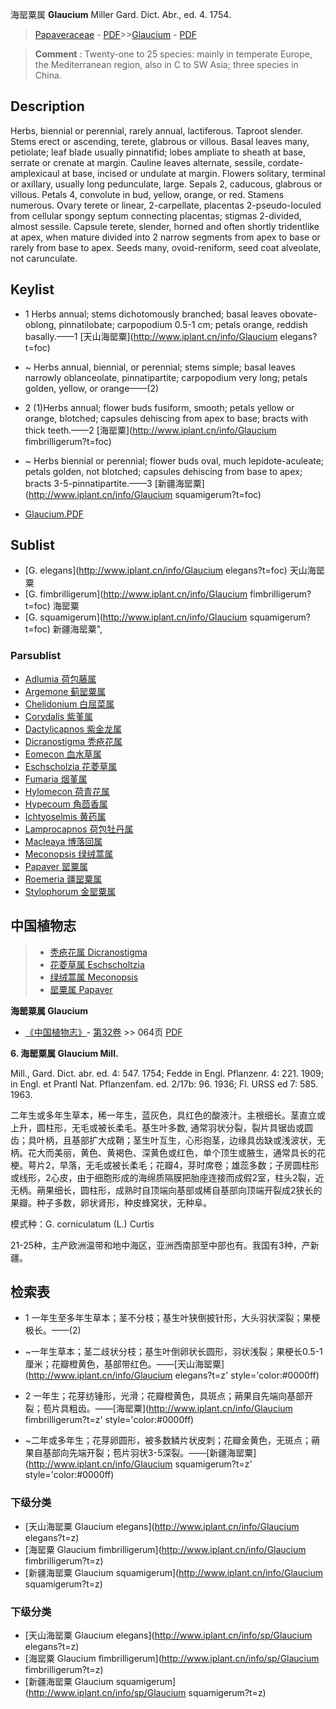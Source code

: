 海罂粟属 **Glaucium** Miller Gard. Dict. Abr., ed. 4. 1754.

> [Papaveraceae](http://www.iplant.cn/info/Papaveraceae?t=foc) - [PDF](http://www.iplant.cn/foc/pdf/Papaveraceae.pdf)>>[Glaucium](http://www.iplant.cn/info/Glaucium?t=foc) - [PDF](http://www.iplant.cn/foc/pdf/Glaucium.pdf)

> **Comment** : 
> Twenty-one to 25 species: mainly in temperate Europe, the Mediterranean region, also in C to SW Asia; three species in China.

## Description

Herbs, biennial or perennial, rarely annual, lactiferous. Taproot slender. Stems erect or ascending, terete, glabrous or villous. Basal leaves many, petiolate; leaf blade usually pinnatifid; lobes ampliate to sheath at base, serrate or crenate at margin. Cauline leaves alternate, sessile, cordate-amplexicaul at base, incised or undulate at margin. Flowers solitary, terminal or axillary, usually long pedunculate, large. Sepals 2, caducous, glabrous or villous. Petals 4, convolute in bud, yellow, orange, or red. Stamens numerous. Ovary terete or linear, 2-carpellate, placentas 2-pseudo-loculed from cellular spongy septum connecting placentas; stigmas 2-divided, almost sessile. Capsule terete, slender, horned and often shortly tridentlike at apex, when mature divided into 2 narrow segments from apex to base or rarely from base to apex. Seeds many, ovoid-reniform, seed coat alveolate, not carunculate.

## Keylist

* 1 Herbs annual; stems dichotomously branched; basal leaves obovate-oblong, pinnatilobate; carpopodium 0.5-1 cm; petals orange, reddish basally.——1  [天山海罂粟](http://www.iplant.cn/info/Glaucium elegans?t=foc)
* ~ Herbs annual, biennial, or perennial; stems simple; basal leaves narrowly oblanceolate, pinnatipartite; carpopodium very long; petals golden, yellow, or orange——(2)

* 2 (1)Herbs annual; flower buds fusiform, smooth; petals yellow or orange, blotched; capsules dehiscing from apex to base; bracts with thick teeth.——2  [海罂粟](http://www.iplant.cn/info/Glaucium fimbrilligerum?t=foc)
* ~ Herbs biennial or perennial; flower buds oval, much lepidote-aculeate; petals golden, not blotched; capsules dehiscing from base to apex; bracts 3-5-pinnatipartite.——3  [新疆海罂粟](http://www.iplant.cn/info/Glaucium squamigerum?t=foc)

* [Glaucium.PDF](http://www.iplant.cn/foc/pdf/Glaucium.pdf)

## Sublist

* [G.  elegans](http://www.iplant.cn/info/Glaucium elegans?t=foc)
 天山海罂粟
* [G.  fimbrilligerum](http://www.iplant.cn/info/Glaucium fimbrilligerum?t=foc)
 海罂粟
* [G.  squamigerum](http://www.iplant.cn/info/Glaucium squamigerum?t=foc) 新疆海罂粟",

### Parsublist

* [Adlumia  荷包藤属](Adlumia-荷包藤属.md)
* [Argemone  蓟罂粟属](http://www.iplant.cn/info/Argemone?t=foc)
* [Chelidonium  白屈菜属](http://www.iplant.cn/info/Chelidonium?t=foc)
* [Corydalis  紫堇属](http://www.iplant.cn/info/Corydalis?t=foc)
* [Dactylicapnos  紫金龙属](http://www.iplant.cn/info/Dactylicapnos?t=foc)
* [Dicranostigma  秃疮花属](http://www.iplant.cn/info/Dicranostigma?t=foc)
* [Eomecon  血水草属](http://www.iplant.cn/info/Eomecon?t=foc)
* [Eschscholzia  花菱草属](http://www.iplant.cn/info/Eschscholzia?t=foc)
* [Fumaria  烟堇属](http://www.iplant.cn/info/Fumaria?t=foc)
* [Hylomecon  荷青花属](http://www.iplant.cn/info/Hylomecon?t=foc)
* [Hypecoum  角茴香属](http://www.iplant.cn/info/Hypecoum?t=foc)
* [Ichtyoselmis  黄药属](http://www.iplant.cn/info/Ichtyoselmis?t=foc)
* [Lamprocapnos  荷包牡丹属](http://www.iplant.cn/info/Lamprocapnos?t=foc)
* [Macleaya  博落回属](http://www.iplant.cn/info/Macleaya?t=foc)
* [Meconopsis  绿绒蒿属](http://www.iplant.cn/info/Meconopsis?t=foc)
* [Papaver  罂粟属](http://www.iplant.cn/info/Papaver?t=foc)
* [Roemeria  疆罂粟属](http://www.iplant.cn/info/Roemeria?t=foc)
* [Stylophorum  金罂粟属](http://www.iplant.cn/info/Stylophorum?t=foc)

## 中国植物志

> * [秃疮花属  Dicranostigma](http://www.iplant.cn/info/Dicranostigma?t=z)
> * [花菱草属  Eschscholtzia](http://www.iplant.cn/info/Eschscholtzia?t=z)
> * [绿绒蒿属  Meconopsis](http://www.iplant.cn/info/Meconopsis?t=z)
> * [罂粟属  Papaver](http://www.iplant.cn/info/Papaver?t=z)

**海罂粟属 Glaucium**

* [《中国植物志》](http://www.iplant.cn/frps)- [第32卷](http://www.iplant.cn/frps/vol/32) >> 064页 [PDF](http://www.iplant.cn/frps/pdf/32/064y.pdf)

**6. 海罂粟属 Glaucium Mill.**

Mill., Gard. Dict. abr. ed. 4: 547. 1754; Fedde in Engl. Pflanzenr. 4: 221. 1909; in Engl. et Prantl Nat. Pflanzenfam. ed. 2/17b: 96. 1936; Fl. URSS ed 7: 585. 1963.

二年生或多年生草本，稀一年生，蓝灰色，具红色的酸液汁。主根细长。茎直立或上升，圆柱形，无毛或被长柔毛。基生叶多数, 通常羽状分裂，裂片具锯齿或圆齿；具叶柄，且基部扩大成鞘；茎生叶互生，心形抱茎，边缘具齿缺或浅波状，无柄。花大而美丽，黄色、黄褐色、深黄色或红色，单个顶生或腋生，通常具长的花梗。萼片2，早落，无毛或被长柔毛；花瓣4，芽时席卷；雄蕊多数；子房圆柱形或线形，2心皮，由于细胞形成的海绵质隔膜把胎座连接而成假2室，柱头2裂，近无柄。蒴果细长，圆柱形，成熟时自顶端向基部或稀自基部向顶端开裂成2狭长的果瓣。种子多数，卵状肾形，种皮蜂窝状，无种阜。
<p style=''text-indent:24px''>模式种：G. corniculatum (L.) Curtis

21-25种，主产欧洲温带和地中海区，亚洲西南部至中部也有。我国有3种，产新疆。

## 检索表

* 1 一年生至多年生草本；茎不分枝；基生叶狭倒披针形，大头羽状深裂；果梗极长。——(2)
* ~一年生草本；茎二歧状分枝；基生叶倒卵状长圆形，羽状浅裂；果梗长0.5-1厘米；花瓣橙黄色，基部带红色。——[天山海罂粟](http://www.iplant.cn/info/Glaucium elegans?t=z'  style='color:#0000ff)

* 2 一年生；花芽纺锤形，光滑；花瓣橙黄色，具斑点；蒴果自先端向基部开裂；苞片具粗齿。——[海罂粟](http://www.iplant.cn/info/Glaucium fimbrilligerum?t=z'  style='color:#0000ff)

* ~二年或多年生；花芽卵圆形，被多数鳞片状皮刺；花瓣金黄色，无斑点；蒴果自基部向先端开裂；苞片羽状3-5深裂。——[新疆海罂粟](http://www.iplant.cn/info/Glaucium squamigerum?t=z'  style='color:#0000ff)

### 下级分类
* [天山海罂粟  Glaucium elegans](http://www.iplant.cn/info/Glaucium elegans?t=z)
* [海罂粟  Glaucium fimbrilligerum](http://www.iplant.cn/info/Glaucium fimbrilligerum?t=z)
* [新疆海罂粟  Glaucium squamigerum](http://www.iplant.cn/info/Glaucium squamigerum?t=z)

### 下级分类
* [天山海罂粟  Glaucium elegans](http://www.iplant.cn/info/sp/Glaucium elegans?t=z)
* [海罂粟  Glaucium fimbrilligerum](http://www.iplant.cn/info/sp/Glaucium fimbrilligerum?t=z)
* [新疆海罂粟  Glaucium squamigerum](http://www.iplant.cn/info/sp/Glaucium squamigerum?t=z)
